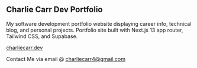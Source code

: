 ## Charlie Carr Dev Portfolio

My software development portfolio website displaying career info, technical blog, and personal projects. Portfolio site built with Next.js 13 app router, Tailwind CSS, and Supabase.

[charliecarr.dev](https://www.charliecarr.dev)

Contact Me via email @ [charliecarr4@gmail.com](mailto:charliecarr4@gmail.com)
